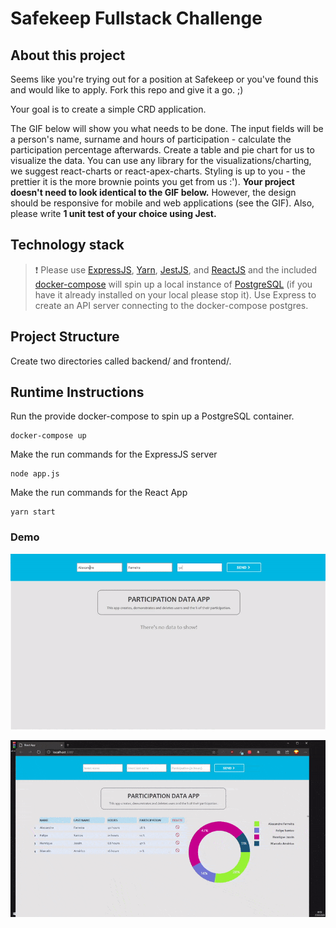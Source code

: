 # Safekeep Fullstack Challenge

## About this project
Seems like you're trying out for a position at Safekeep or you've found this and would like to apply. Fork this repo and give it a go. ;)

Your goal is to create a simple CRD application.

The GIF below will show you what needs to be done. The input fields will be a person's name, surname and hours of participation - calculate the participation percentage afterwards. Create a table and pie chart for us to visualize the data. You can use any library for the visualizations/charting, we suggest react-charts or react-apex-charts. Styling is up to you - the prettier it is the more brownie points you get from us :'). <b> Your project doesn't need to look identical to the GIF below.</b>  However, the design should be responsive for mobile and web applications (see the GIF). Also, please write <b>1 unit test of your choice using Jest.</b>

## Technology stack
>❗ Please use [ExpressJS](https://expressjs.com/), [Yarn](https://yarnpkg.com/), [JestJS](https://jestjs.io/), and [ReactJS](https://reactjs.org/) and the included [docker-compose](https://docs.docker.com/compose/) will spin up a local instance of [PostgreSQL](https://www.postgresql.org/) (if you have it already installed on your local please stop it). Use Express to create an API server connecting to the docker-compose postgres.

## Project Structure
Create two directories called backend/ and frontend/. 

## Runtime Instructions
Run the provide docker-compose to spin up a PostgreSQL container.
```shell
docker-compose up
```

Make the run commands for the ExpressJS server
```shell
node app.js
```

Make the run commands for the React App
```shell
yarn start
```

### Demo
![](gif-demonstration.gif)

![](gif-demonstration-2.gif)
